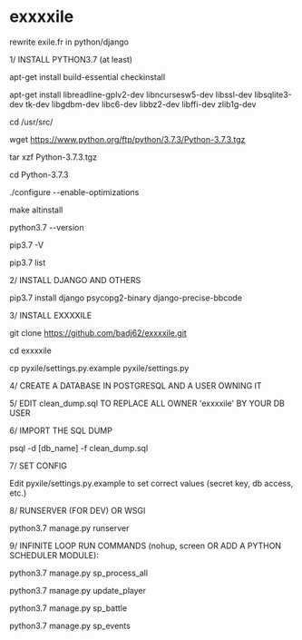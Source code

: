 # exxxxile
rewrite exile.fr in python/django

1/ INSTALL PYTHON3.7 (at least)

apt-get install build-essential checkinstall

apt-get install libreadline-gplv2-dev libncursesw5-dev libssl-dev libsqlite3-dev tk-dev libgdbm-dev libc6-dev libbz2-dev libffi-dev zlib1g-dev

cd /usr/src/

wget https://www.python.org/ftp/python/3.7.3/Python-3.7.3.tgz

tar xzf Python-3.7.3.tgz

cd Python-3.7.3

./configure --enable-optimizations

make altinstall

python3.7 --version

pip3.7 -V

pip3.7 list

2/ INSTALL DJANGO AND OTHERS

pip3.7 install django psycopg2-binary django-precise-bbcode

3/ INSTALL EXXXXILE

git clone https://github.com/badj62/exxxxile.git

cd exxxxile

cp pyxile/settings.py.example pyxile/settings.py

4/ CREATE A DATABASE IN POSTGRESQL AND A USER OWNING IT

5/ EDIT clean_dump.sql TO REPLACE ALL OWNER 'exxxxile' BY YOUR DB USER

6/ IMPORT THE SQL DUMP

psql -d [db_name] -f clean_dump.sql

7/ SET CONFIG

Edit pyxile/settings.py.example to set correct values (secret key, db access, etc.)

8/ RUNSERVER (FOR DEV) OR WSGI

python3.7 manage.py runserver

9/ INFINITE LOOP RUN COMMANDS (nohup, screen OR ADD A PYTHON SCHEDULER MODULE):

python3.7 manage.py sp_process_all

python3.7 manage.py update_player

python3.7 manage.py sp_battle

python3.7 manage.py sp_events

